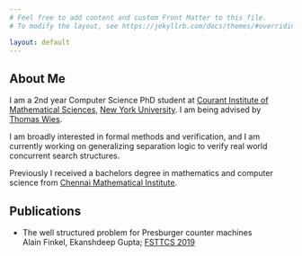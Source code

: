 ```yaml
---
# Feel free to add content and custom Front Matter to this file.
# To modify the layout, see https://jekyllrb.com/docs/themes/#overriding-theme-defaults

layout: default
---
```


## About Me

I am a 2nd year Computer Science PhD student at <a href="cims.nyu.edu">Courant Institute of Mathematical Sciences</a>, <a href="nyu.edu">New York University</a>. I am being advised by <a href="https://cs.nyu.edu/~wies/">Thomas Wies</a>.

I am broadly interested in formal methods and verification, and I am currently working on generalizing separation logic to verify real world concurrent search structures. 

Previously I received a bachelors degree in mathematics and computer science from <a href="cmi.ac.in">Chennai Mathematical Institute</a>.

## Publications
* The well structured problem for Presburger counter machines  
    Alain Finkel, Ekanshdeep Gupta; <a href="https://www.fsttcs.org.in/archives/2019/index.php">FSTTCS 2019</a>
